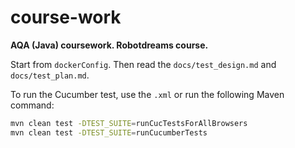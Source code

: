 # course-work

**AQA (Java) coursework. Robotdreams course.**

Start from `dockerConfig`. Then read the `docs/test_design.md` and `docs/test_plan.md`. 

To run the Cucumber test, use the `.xml` or run the following Maven command:

```bash
mvn clean test -DTEST_SUITE=runCucTestsForAllBrowsers
mvn clean test -DTEST_SUITE=runCucumberTests
